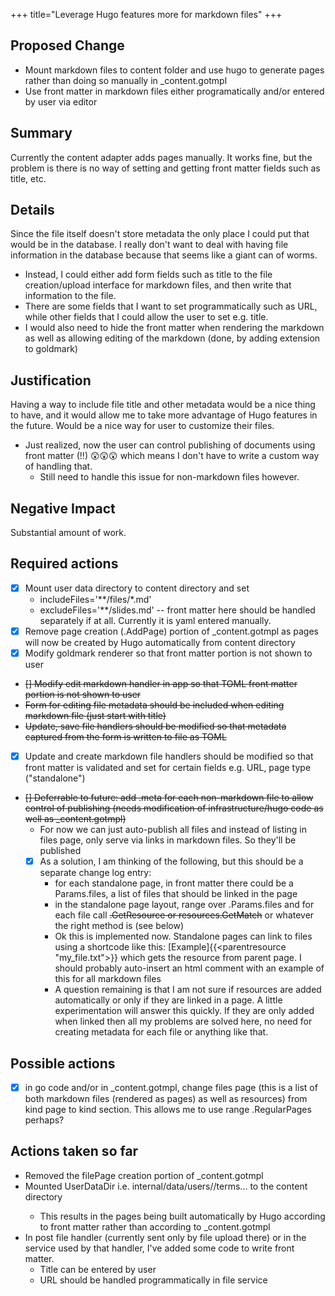 +++
title="Leverage Hugo features more for markdown files"
+++

## Proposed Change

- Mount markdown files to content folder and use hugo to generate pages rather than doing so manually in _content.gotmpl
- Use front matter in markdown files either programatically and/or entered by user via editor

## Summary

Currently the content adapter adds pages manually. It works fine, but the problem is there is no way of setting and getting front matter fields such as title, etc.

## Details

Since the file itself doesn't store metadata the only place I could put that would be in the database. I really don't want to deal with having file information in the database because that seems like a giant can of worms.

- Instead, I could either add form fields such as title to the file creation/upload interface for markdown files, and then write that information to the file.
- There are some fields that I want to set programmatically such as URL, while other fields that I could allow the user to set e.g. title.
- I would also need to hide the front matter when rendering the markdown as well as allowing editing of the markdown (done, by adding extension to goldmark)

## Justification

Having a way to include file title and other metadata would be a nice thing to have, and it would allow me to take more advantage of Hugo features in the future. Would be a nice way for user to customize their files.

- Just realized, now the user can control publishing of documents using front matter (!!) 😲😲😲 which means I don't have to write a custom way of handling that.
  - Still need to handle this issue for non-markdown files however.

## Negative Impact

Substantial amount of work.

## Required actions

- [X] Mount user data directory to content directory and set
  - includeFiles='**/files/*.md'
  - excludeFiles='**/slides.md' -- front matter here should be handled separately if at all. Currently it is yaml entered manually.
- [X] Remove page creation (.AddPage) portion of _content.gotmpl as pages will now be created by Hugo automatically from content directory
- [X] Modify goldmark renderer so that front matter portion is not shown to user
- ~~[] Modify edit markdown handler in app so that TOML front matter portion is not shown to user~~
- ~~Form for editing file metadata should be included when editing markdown file (just start with title)~~
- ~~Update, save file handlers should be modified so that metadata captured from the form is written to file as TOML~~
- [X] Update and create markdown file handlers should be modified so that front matter is validated and set for certain fields e.g. URL, page type ("standalone")
- ~~[] Deferrable to future: add .meta for each non-markdown file to allow control of publishing (needs modification of infrastructure/hugo code as well as _content.gotmpl)~~
  - For now we can just auto-publish all files and instead of listing in files page, only serve via links in markdown files. So they'll be published
  - [X] As a solution, I am thinking of the following, but this should be a separate change log entry:
    - for each standalone page, in front matter there could be a Params.files, a list of files that should be linked in the page
    - in the standalone page layout, range over .Params.files and for each file call ~~.GetResource or resources.GetMatch~~ or whatever the right method is (see below)
    - Ok this is implemented now. Standalone pages can link to files using a shortcode like this: [Example]{{<parentresource "my_file.txt">}} which gets the resource from parent page. I should probably auto-insert an html comment with an example of this for all markdown files
    - A question remaining is that I am not sure if resources are added automatically or only if they are linked in a page. A little experimentation will answer this quickly. If they are only added when linked then all my problems are solved here, no need for creating metadata for each file or anything like that.

## Possible actions

- [X] in go code and/or in _content.gotmpl, change files page (this is a list of both markdown files (rendered as pages) as well as resources) from kind page to kind section. This allows me to use range .RegularPages perhaps?

## Actions taken so far

- Removed the filePage creation portion of _content.gotmpl
- Mounted UserDataDir i.e. internal/data/users/<user-id>/terms... to the content directory
  - This results in the pages being built automatically by Hugo according to front matter rather than according to _content.gotmpl
- In post file handler (currently sent only by file upload there) or in the service used by that handler, I've added some code to write front matter.
  - Title can be entered by user
  - URL should be handled programmatically in file service
